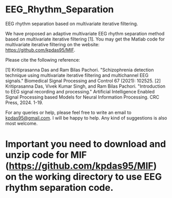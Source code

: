 # EEG_Rhythm_Separation
EEG rhythm separation based on multivariate iterative filtering.

We have proposed an adaptive multivariate EEG rhythm separation method based on multivariate iterative filtering [1]. You may get the Matlab code for multivariate iterative filtering on the website: https://github.com/kpdas95/MIF. 


Please cite the following reference:

[1] Kritiprasanna Das and Ram Bilas Pachori. "Schizophrenia detection technique using multivariate iterative filtering and multichannel EEG signals." Biomedical Signal Processing and Control 67 (2021): 102525.
[2] Kritiprasanna Das, Vivek Kumar Singh, and Ram Bilas Pachori. "Introduction to EEG signal recording and processing." Artificial Intelligence Enabled Signal Processing based Models for Neural Information Processing. CRC Press, 2024. 1-19. 

For any queries or help, please feel free to write an email to kpdas95@gmail.com. I will be happy to help. Any kind of suggestions is also most welcome.


# Important you need to download and unzip code for MIF (https://github.com/kpdas95/MIF) on the working directory to use EEG rhythm separation code.



